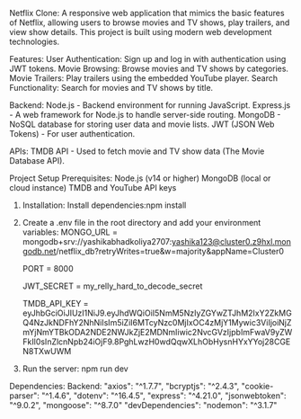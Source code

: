 Netflix Clone:
    A responsive web application that mimics the basic features of Netflix, allowing users to browse movies and TV shows, play trailers, and view show details. This project is built using modern web development technologies.

Features:
    User Authentication: Sign up and log in with authentication using JWT tokens.
    Movie Browsing: Browse movies and TV shows by categories.
    Movie Trailers: Play trailers using the embedded YouTube player.
    Search Functionality: Search for movies and TV shows by title.

Backend:
    Node.js - Backend environment for running JavaScript.
    Express.js - A web framework for Node.js to handle server-side routing.
    MongoDB - NoSQL database for storing user data and movie lists.
    JWT (JSON Web Tokens) - For user authentication.

APIs:
    TMDB API - Used to fetch movie and TV show data (The Movie Database API).

Project Setup
    Prerequisites:
    Node.js (v14 or higher)
    MongoDB (local or cloud instance)
    TMDB and YouTube API keys

1. Installation:
    Install dependencies:npm install

2. Create a .env file in the root directory and add your environment variables:
    MONGO_URL = mongodb+srv://yashikabhadkoliya2707:yashika123@cluster0.z9hxl.mongodb.net/netflix_db?retryWrites=true&w=majority&appName=Cluster0

    PORT = 8000

    JWT_SECRET = my_relly_hard_to_decode_secret 

    TMDB_API_KEY = eyJhbGciOiJIUzI1NiJ9.eyJhdWQiOiI5NmM5NzIyZGYwZTJhM2IxY2ZkMGQ4NzJkNDFhY2NhNiIsIm5iZiI6MTcyNzc0MjIxOC4zMjY1Mywic3ViIjoiNjZmYjNmYTBkODA2NDE2NWJkZjE2MDNmIiwic2NvcGVzIjpbImFwaV9yZWFkIl0sInZlcnNpb24iOjF9.8PghLwzH0wdQqwXLhObHysnHYxYYoj28CGEN8TXwUWM

 3. Run the server: npm run dev  


Dependencies:
    Backend:
    "axios": "^1.7.7",
    "bcryptjs": "^2.4.3",
    "cookie-parser": "^1.4.6",
    "dotenv": "^16.4.5",
    "express": "^4.21.0",
    "jsonwebtoken": "^9.0.2",
    "mongoose": "^8.7.0"
    "devDependencies": "nodemon": "^3.1.7"

